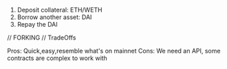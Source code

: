 1. Deposit collateral: ETH/WETH
2. Borrow another asset: DAI
3. Repay the DAI

// FORKING
// TradeOffs

Pros: Quick,easy,resemble what's on mainnet
Cons: We need an API, some contracts are complex to work with